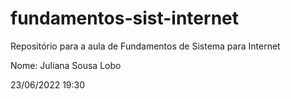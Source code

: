 # fundamentos-sist-internet
Repositório para a aula de Fundamentos de Sistema para Internet

Nome: Juliana Sousa Lobo

23/06/2022 19:30
